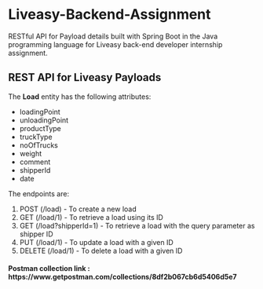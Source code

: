 # Liveasy-Backend-Assignment
RESTful API for Payload details built with Spring Boot in the Java programming language for Liveasy back-end developer internship assignment.

<h2>REST API for Liveasy Payloads</h2>
<p>The <b>Load</b> entity has the following attributes:</p>
<ul>
    <li>loadingPoint</li>
    <li>unloadingPoint</li>
    <li>productType</li>
    <li>truckType</li>
    <li>noOfTrucks</li>
    <li>weight</li>
    <li>comment</li>
    <li>shipperId</li>
    <li>date</li>
</ul>
<p>The endpoints are:</p>
<ol>
    <li>POST (/load) - To create a new load</li>
    <li>GET (/load/1) - To retrieve a load using its ID</li>
    <li>GET (/load?shipperId=1) - To retrieve a load with the query parameter as shipper ID</li>
    <li>PUT (/load/1) - To update a load with a given ID</li>
    <li>DELETE (/load/1) - To delete a load with a given ID</li>
</ol>
<h4>Postman collection link : https://www.getpostman.com/collections/8df2b067cb6d5406d5e7</h4>
</body>
